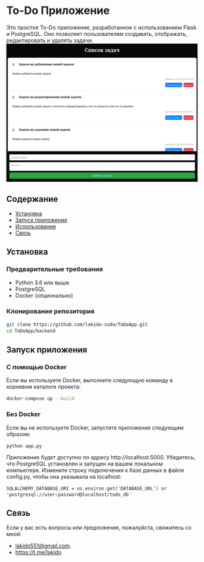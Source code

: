 # To-Do Приложение

Это простое To-Do приложение, разработанное с использованием Flask и PostgreSQL. Оно позволяет пользователям создавать, отображать, редактировать и удалять задачи.
![preview.png](preview.png)
## Содержание

- [Установка](#установка)
- [Запуск приложения](#запуск-приложения)
- [Использование](#использование)
- [Связь](#связь)

## Установка

### Предварительные требования

- Python 3.6 или выше
- PostgreSQL
- Docker (опционально)

### Клонирование репозитория

```bash
git clone https://github.com/lakido-sudo/ToDoApp.git
cd ToDoApp/backend
```

## Запуск приложения

### С помощью Docker

Если вы используете Docker, выполните следующую команду в корневом каталоге проекта:

```bash
docker-compose up --build
```

### Без Docker

Если вы не используете Docker, запустите приложение следующим образом:
```
python app.py
```
Приложение будет доступно по адресу http://localhost:5000.
Убедитесь, что PostgreSQL установлен и запущен на вашем локальном компьютере.
Измените строку подключения к базе данных в файле config.py, чтобы она указывала на localhost:

```
SQLALCHEMY_DATABASE_URI = os.environ.get('DATABASE_URL') or 'postgresql://user:password@localhost/todo_db'
```

## Связь 
Если у вас есть вопросы или предложения, пожалуйста, свяжитесь со мной:
- lakido551@gmail.com.
- https://t.me/lakido